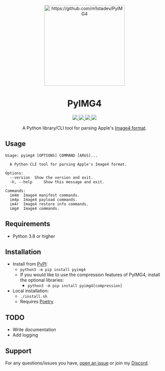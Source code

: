 <p align="center">
<img src=".github/assets/icon.png" alt="https://github.com/m1stadev/PyIMG4" width=256px> 
</p>

<h1 align="center">
PyIMG4
</h1>
<p align="center">
  <a href="https://github.com/m1stadev/PyIMG4/blob/master/LICENSE">
    <image src="https://img.shields.io/github/license/m1stadev/PyIMG4">
  </a>
  <a href="https://github.com/m1stadev/PyIMG4/stargazers">
    <image src="https://img.shields.io/github/stars/m1stadev/PyIMG4">
  </a>
  <a href="https://github.com/m1stadev/PyIMG4">
    <image src="https://tokei.rs/b1/github/m1stadev/PyIMG4?category=code&lang=python&style=flat">
  </a>
  <a href="https://github.com/m1stadev/PyIMG4">
    <image src="https://img.shields.io/github/actions/workflow/status/m1stadev/PyIMG4/.github/workflows/python-tests.yml">
  </a>
    <br>
</p>

<p align="center">
A Python library/CLI tool for parsing Apple's <a href="https://www.theiphonewiki.com/wiki/IMG4_File_Format">Image4 format</a>.
</p>

## Usage
```
Usage: pyimg4 [OPTIONS] COMMAND [ARGS]...

  A Python CLI tool for parsing Apple's Image4 format.

Options:
  --version  Show the version and exit.
  -h, --help     Show this message and exit.

Commands:
  im4m  Image4 manifest commands.
  im4p  Image4 payload commands.
  im4r  Image4 restore info commands.
  img4  Image4 commands.
```

## Requirements
- Python 3.8 or higher

## Installation
- Install from [PyPI](https://pypi.org/project/pyimg4/):
    - ```python3 -m pip install pyimg4```
    - If you would like to use the compression features of PyIMG4, install the optional libraries:
      - ```python3 -m pip install pyimg4[compression]```
- Local installation:
    - `./install.sh`
    - Requires [Poetry](https://python-poetry.org)

## TODO
- Write documentation
- Add logging

## Support

For any questions/issues you have, [open an issue](https://github.com/m1stadev/PyIMG4/issues) or join my [Discord](https://m1sta.xyz/discord).
